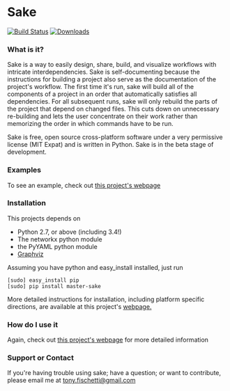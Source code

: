 # Sake


[![Build Status](https://travis-ci.org/tonyfischetti/sake.svg?branch=master)](https://travis-ci.org/tonyfischetti/sake)
[![Downloads](https://pypip.in/download/master-sake/badge.svg)](https://pypi.python.org/pypi/master-sake/)


### What is it?
Sake is a way to easily design, share, build, and visualize workflows with
intricate interdependencies. Sake is self-documenting because the
instructions for building a project also serve as the documentation of the
project's workflow. The first time it's run, sake will build all of the
components of a project in an order that automatically satisfies all
dependencies. For all subsequent runs, sake will only rebuild the parts
of the project that depend on changed files. This cuts down on unnecessary
re-building and lets the user concentrate on their work rather than memorizing
the order in which commands have to be run.

Sake is free, open source cross-platform software under a very permissive
license (MIT Expat) and is written in Python. Sake is in the beta stage of
development.

### 

### Examples
To see an example, check out [this project's webpage](http://tonyfischetti.github.io/sake/)

### Installation
This projects depends on
 - Python 2.7, or above (including 3.4!)
 - The networkx python module
 - the PyYAML python module
 - [Graphviz](http://www.graphviz.org)

Assuming you have python and easy\_install installed, just run

    [sudo] easy_install pip
    [sudo] pip install master-sake

More detailed instructions for installation, including platform specific
directions, are available at this project's [webpage.](http://tonyfischetti.github.io/sake/)

### How do I use it
Again, check out [this project's webpage](http://tonyfischetti.github.io/sake/)
for more detailed information
    

### Support or Contact
If you're having trouble using sake; have a question; or want to contribute,
please email me at tony.fischetti@gmail.com
